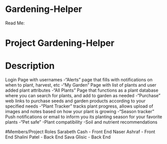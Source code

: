 # Gardening-Helper
Read Me:

# Project Gardening-Helper

# Description


Login Page with usernames
-“Alerts” page that fills with notifications on when to plant, harvest, etc
-“My Garden” Page with list of plants and user added plant attributes
-“All Plants” Page that functions as a plant database where you can search for plants, and add to garden as needed
-“Purchase” web links to purchase seeds and garden products according to your specified needs
-“Plant Tracker” tracks plant progress, allows upload of images and notes based on how your plant is growing
-“Season tracker” Push notifications or email to inform you its planting season for your favorite plants
-“Pet safe”
-Plant compatibility
-Soil and nutrient recommendations 

#Members/Project Roles
Sarabeth Cash - Front End
Naser Ashraf - Front End
Shalini Patel - Back End
Sava Glisic - Back End
